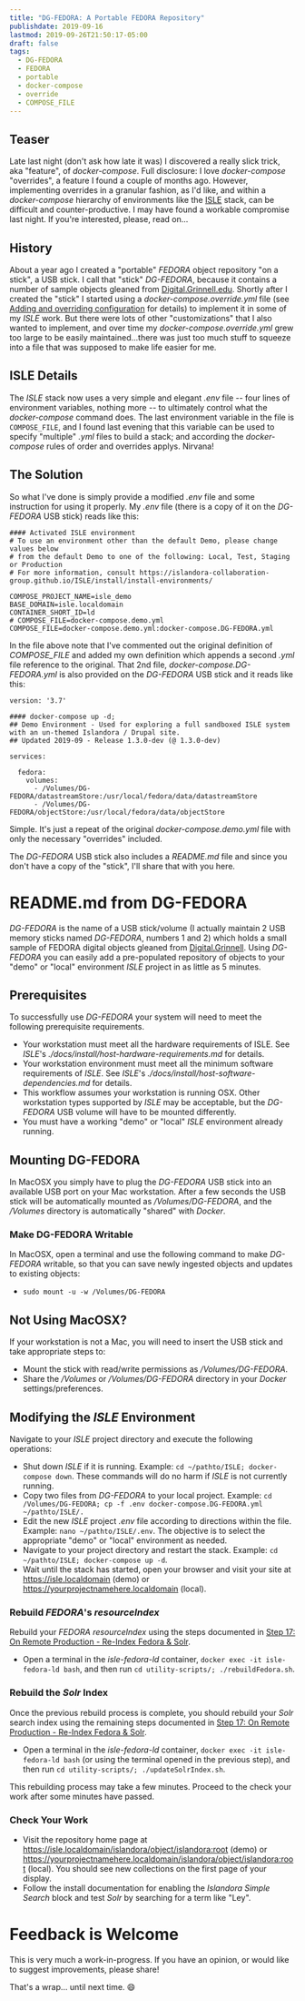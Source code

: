 ```yaml
---
title: "DG-FEDORA: A Portable FEDORA Repository"
publishdate: 2019-09-16
lastmod: 2019-09-26T21:50:17-05:00
draft: false
tags:
  - DG-FEDORA
  - FEDORA
  - portable
  - docker-compose
  - override
  - COMPOSE_FILE
---
```


## Teaser

Late last night (don't ask how late it was) I discovered a really slick trick, aka "feature", of _docker-compose_.  Full disclosure: I love _docker-compose_ "overrides", a feature I found a couple of months ago. However, implementing overrides in a granular fashion, as I'd like, and within a _docker-compose_ hierarchy of environments like the [ISLE](https://github.com/Islandora-Collaboration-Group/ISLE) stack, can be difficult and counter-productive. I may have found a workable compromise last night.  If you're interested, please, read on...

## History

About a year ago I created a "portable" _FEDORA_ object repository "on a stick", a USB stick.  I call that "stick" _DG-FEDORA_, because it contains a number of sample objects gleaned from [Digital.Grinnell.edu](https://digital.grinnell.edu). Shortly after I created the "stick" I started using a _docker-compose.override.yml_ file (see [Adding and overriding configuration](https://docs.docker.com/compose/extends#adding-and-overriding-configuration) for details) to implement it in some of my _ISLE_ work.  But there were lots of other "customizations" that I also wanted to implement, and over time my _docker-compose.override.yml_ grew too large to be easily maintained...there was just too much stuff to squeeze into a file that was supposed to make life easier for me.

## ISLE Details

The _ISLE_ stack now uses a very simple and elegant _.env_ file -- four lines of environment variables, nothing more -- to ultimately control what the _docker-compose_ command does.  The last environment variable in the file is `COMPOSE_FILE`, and I found last evening that this variable can be used to specify "multiple" _.yml_ files to build a stack; and according the _docker-compose_ rules of order and overrides applys. Nirvana!

## The Solution

So what I've done is simply provide a modified _.env_ file and some instruction for using it properly.  My _.env_ file (there is a copy of it on the _DG-FEDORA_ USB stick) reads like this:

```
#### Activated ISLE environment
# To use an environment other than the default Demo, please change values below
# from the default Demo to one of the following: Local, Test, Staging or Production
# For more information, consult https://islandora-collaboration-group.github.io/ISLE/install/install-environments/

COMPOSE_PROJECT_NAME=isle_demo
BASE_DOMAIN=isle.localdomain
CONTAINER_SHORT_ID=ld
# COMPOSE_FILE=docker-compose.demo.yml
COMPOSE_FILE=docker-compose.demo.yml:docker-compose.DG-FEDORA.yml
```  

In the file above note that I've commented out the original definition of _COMPOSE_FILE_ and added my own definition which appends a second _.yml_ file reference to the original.  That 2nd file, _docker-compose.DG-FEDORA.yml_ is also provided on the _DG-FEDORA_ USB stick and it reads like this:

```
version: '3.7'

#### docker-compose up -d;
## Demo Environment - Used for exploring a full sandboxed ISLE system with an un-themed Islandora / Drupal site.
## Updated 2019-09 - Release 1.3.0-dev (@ 1.3.0-dev)

services:

  fedora:
    volumes:
      - /Volumes/DG-FEDORA/datastreamStore:/usr/local/fedora/data/datastreamStore
      - /Volumes/DG-FEDORA/objectStore:/usr/local/fedora/data/objectStore
```

Simple. It's just a repeat of the original _docker-compose.demo.yml_ file with only the necessary "overrides" included.

The _DG-FEDORA_ USB stick also includes a _README.md_ file and since you don't have a copy of the "stick", I'll share that with you here.

# README.md from DG-FEDORA

_DG-FEDORA_ is the name of a USB stick/volume (I actually maintain 2 USB memory sticks named _DG-FEDORA_, numbers 1 and 2) which holds a small sample of FEDORA digital objects gleaned from [Digital.Grinnell](https://digital.grinnell.edu).  Using _DG-FEDORA_ you can easily add a pre-populated repository of objects to your "demo" or "local" environment _ISLE_ project in as little as 5 minutes.

## Prerequisites

To successfully use _DG-FEDORA_ your system will need to meet the following prerequisite requirements.

  - Your workstation must meet all the hardware requirements of ISLE.  See _ISLE_'s _./docs/install/host-hardware-requirements.md_ for details.
  - Your workstation environment must meet all the minimum software requirements of _ISLE_.  See _ISLE_'s _./docs/install/host-software-dependencies.md_ for details.
  - This workflow assumes your workstation is running OSX.  Other workstation types supported by _ISLE_ may be acceptable, but the _DG-FEDORA_ USB volume will have to be mounted differently.
  - You must have a working "demo" or "local" _ISLE_ environment already running.

## Mounting DG-FEDORA

In MacOSX you simply have to plug the _DG-FEDORA_ USB stick into an available USB port on your Mac workstation.  After a few seconds the USB stick will be automatically mounted as _/Volumes/DG-FEDORA_, and the _/Volumes_ directory is automatically "shared" with _Docker_.

### Make DG-FEDORA Writable

In MacOSX, open a terminal and use the following command to make _DG-FEDORA_ writable, so that you can save newly ingested objects and updates to existing objects:

  - `sudo mount -u -w /Volumes/DG-FEDORA`

## Not Using MacOSX?  

If your workstation is not a Mac, you will need to insert the USB stick and take appropriate steps to:

  - Mount the stick with read/write permissions as _/Volumes/DG-FEDORA_.
  - Share the _/Volumes_ or _/Volumes/DG-FEDORA_ directory in your _Docker_ settings/preferences.

## Modifying the _ISLE_ Environment

Navigate to your _ISLE_ project directory and execute the following operations:

  - Shut down _ISLE_ if it is running.  Example: `cd ~/pathto/ISLE; docker-compose down`.  These commands will do no harm if _ISLE_ is not currently running.
  - Copy two files from _DG-FEDORA_ to your local project.  Example: `cd /Volumes/DG-FEDORA; cp -f .env docker-compose.DG-FEDORA.yml ~/pathto/ISLE/.`
  - Edit the new _ISLE_ project _.env_ file according to directions within the file.  Example: `nano ~/pathto/ISLE/.env`.  The objective is to select the appropriate "demo" or "local" environment as needed.
  - Navigate to your project directory and restart the stack.  Example: `cd ~/pathto/ISLE; docker-compose up -d`.
  - Wait until the stack has started, open your browser and visit your site at https://isle.localdomain (demo) or https://yourprojectnamehere.localdomain (local).

### Rebuild _FEDORA_'s _resourceIndex_

Rebuild your _FEDORA_ _resourceIndex_ using the steps documented in [Step 17: On Remote Production - Re-Index Fedora & Solr](https://github.com/Born-Digital-US/ISLE/blob/ISLE-v.1.3.0-dev/docs/install/install-production-migrate.md#step-17-on-remote-production---re-index-fedora--solr).

  - Open a terminal in the _isle-fedora-ld_ container, `docker exec -it isle-fedora-ld bash`, and then run `cd utility-scripts/; ./rebuildFedora.sh`.

### Rebuild the _Solr_ Index

Once the previous rebuild process is complete, you should rebuild your _Solr_ search index using the remaining steps documented in [Step 17: On Remote Production - Re-Index Fedora & Solr](https://github.com/Born-Digital-US/ISLE/blob/ISLE-v.1.3.0-dev/docs/install/install-production-migrate.md#step-17-on-remote-production---re-index-fedora--solr).

  - Open a terminal in the _isle-fedora-ld_ container, `docker exec -it isle-fedora-ld bash` (or using the terminal opened in the previous step), and then run `cd utility-scripts/; ./updateSolrIndex.sh`.

This rebuilding process may take a few minutes.  Proceed to the check your work after some minutes have passed.

### Check Your Work

  - Visit the repository home page at https://isle.localdomain/islandora/object/islandora:root (demo) or https://yourprojectnamehere.localdomain/islandora/object/islandora:root (local).  You should see new collections on the first page of your display.  
  - Follow the install documentation for enabling the _Islandora Simple Search_ block and test _Solr_ by searching for a term like "Ley".

# Feedback is Welcome

This is very much a work-in-progress. If you have an opinion, or would like to suggest improvements, please share!

That's a wrap... until next time.  :smile:
